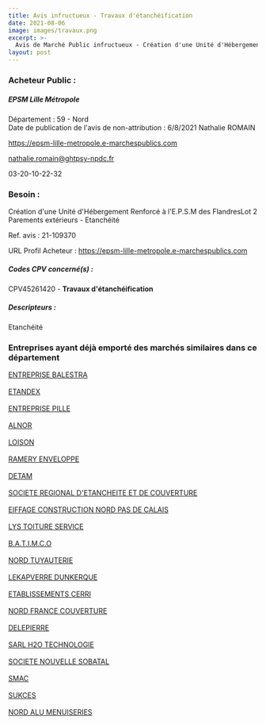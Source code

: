 ```yaml
---
title: Avis infructueux - Travaux d'étanchéification
date: 2021-08-06
image: images/travaux.png
excerpt: >-
  Avis de Marché Public infructueux - Création d'une Unité d'Hébergement Renforcé à l'E.P.S.M des FlandresLot 2 Etanchéité, parement de façade, couverture
layout: post
---
```


### Acheteur Public :
##### EPSM Lille Métropole
Département : 59 - Nord<br/>
Date de publication de l'avis de non-attribution : 6/8/2021
Nathalie ROMAIN

https://epsm-lille-metropole.e-marchespublics.com

nathalie.romain@ghtpsy-npdc.fr

03-20-10-22-32
### Besoin :

Création d'une Unité d'Hébergement Renforcé à l'E.P.S.M des FlandresLot 2 Parements extérieurs - Etanchéité

Ref. avis : 21-109370

URL Profil Acheteur : https://epsm-lille-metropole.e-marchespublics.com

##### Codes CPV concerné(s) :
CPV45261420 - **Travaux d'étanchéification** <br/>

##### Descripteurs :
Etanchéité <br/>

### Entreprises ayant déjà emporté des marchés similaires dans ce département
<a href="/entreprise-544/siren-305837767">ENTREPRISE BALESTRA</a><br/><br/>
<a href="/entreprise-544/siren-306896374">ETANDEX</a><br/><br/>
<a href="/entreprise-545/siren-309585537">ENTREPRISE PILLE</a><br/><br/>
<a href="/entreprise-545/siren-314360108">ALNOR</a><br/><br/>
<a href="/entreprise-546/siren-320291164">LOISON</a><br/><br/>
<a href="/entreprise-551/siren-369200019">RAMERY ENVELOPPE</a><br/><br/>
<a href="/entreprise-555/siren-399842723">DETAM</a><br/><br/>
<a href="/entreprise-556/siren-404096091">SOCIETE REGIONAL D'ETANCHEITE ET DE COUVERTURE</a><br/><br/>
<a href="/entreprise-556/siren-407904374">EIFFAGE CONSTRUCTION NORD PAS DE CALAIS</a><br/><br/>
<a href="/entreprise-559/siren-423703248">LYS TOITURE SERVICE</a><br/><br/>
<a href="/entreprise-559/siren-425074820">B.A.T.I.M.C.O</a><br/><br/>
<a href="/entreprise-561/siren-438958282">NORD TUYAUTERIE</a><br/><br/>
<a href="/entreprise-561/siren-442944039">LEKAPVERRE DUNKERQUE</a><br/><br/>
<a href="/entreprise-562/siren-447120544">ETABLISSEMENTS CERRI</a><br/><br/>
<a href="/entreprise-564/siren-478532252">NORD FRANCE COUVERTURE</a><br/><br/>
<a href="/entreprise-566/siren-494240898">DELEPIERRE</a><br/><br/>
<a href="/entreprise-577/siren-802752147">SARL H2O TECHNOLOGIE</a><br/><br/>
<a href="/entreprise-578/siren-813805124">SOCIETE NOUVELLE SOBATAL</a><br/><br/>
<a href="/entreprise-579/siren-822123964">SMAC</a><br/><br/>
<a href="/entreprise-580/siren-829146919">SUKCES</a><br/><br/>
<a href="/entreprise-582/siren-891510802">NORD ALU MENUISERIES</a><br/><br/>
